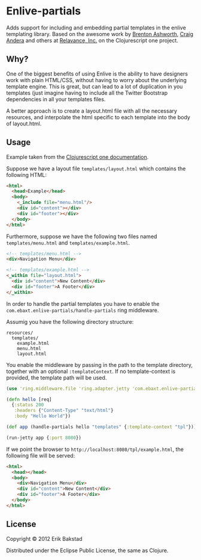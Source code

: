 # Enlive-partials

Adds support for including and embedding partial templates in the enlive templating library. Based on the awesome work by [Brenton Ashworth](https://github.com/brentonashworth), [Craig Andera](https://github.com/candera) and others at [Relavance, Inc.](http://thinkrelevance.com/) on the Clojurescript one project.

## Why?

One of the biggest benefits of using Enlive is the ability to have designers work with plain HTML/CSS, without having to worry about the underlying template engine. This is great, but can lead to a lot of duplication in you templates (just imagine having to include all the Twitter Bootstrap dependencies in all your templates files.

A better approach is to create a layout.html file with all the necessary resources, and interpolate the html specific to each template into the body of layout.html.



## Usage

Example taken from the [Clojurescript one documentation](https://github.com/brentonashworth/one/wiki/Design-and-templating).

Suppose we have a layout file `templates/layout.html` which contains the following HTML:

```html
<html>
  <head>Example</head>
  <body>
    <_include file="menu.html"/>
    <div id="content"></div>
    <div id="footer"></div>
  </body>
</html>
```

Furthermore, suppose we have the following two files named `templates/menu.html` and `templates/example.html`.

```html
<!-- templates/menu.html -->
<div>Navigation Menu</div>
```

```html
<!-- templates/example.html -->
<_within file="layout.html">
  <div id="content">New Content</div>
  <div id="footer">A Footer</div>
</_within>
```


In order to handle the partial templates you have to enable the `com.ebaxt.enlive-partials/handle-partials` ring middleware.

Assumig you have the following directory structure:

    resources/
      templates/
        example.html
        menu.html
        layout.html

You enable the middleware by passing in the path to the template directory, together with an optional `:templateContext`. If no template-context is provided, the template path will be used.

```clojure
(use 'ring.middleware.file 'ring.adapter.jetty 'com.ebaxt.enlive-partials)

(defn hello [req]
  {:status 200
   :headers {"Content-Type" "text/html"}
   :body "Hello World"})

(def app (handle-partials hello "templates" {:template-context "tpl"}))

(run-jetty app {:port 8080})
```

If we point the browser to `http://localhost:8080/tpl/example.html`, the following file will be served:


```html
<html>
  <head></head>
  <body>
    <div>Navigation Menu</div>
    <div id="content">New Content</div>
    <div id="footer">A Footer</div>
  </body>
</html>
```



## License

Copyright © 2012 Erik Bakstad

Distributed under the Eclipse Public License, the same as Clojure.
